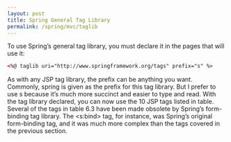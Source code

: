 ```yaml
---
layout: post
title: Spring General Tag Library
permalink: /spring/mvc/taglib
---
```



To use Spring’s general tag library, you must declare it in the pages that will use it:
```xml
<%@ taglib uri="http://www.springframework.org/tags" prefix="s" %>
```
As with any JSP tag library, the prefix can be anything you want. Commonly, spring is given as the prefix for this tag library. But I prefer to use s because it’s much more succinct and easier to type and read. With the tag library declared, you can now use the 10 JSP tags listed in table. Several of the tags in table 6.3 have been made obsolete by Spring’s form-binding tag library. The \<s:bind> tag, for instance, was Spring’s original form-binding tag, and it was much more complex than the tags covered in the previous section.

